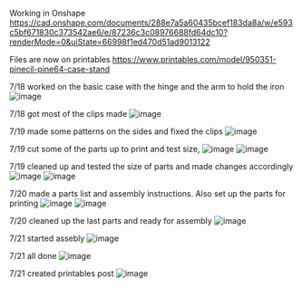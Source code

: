 Working in Onshape
https://cad.onshape.com/documents/288e7a5a60435bcef183da8a/w/e593c5bf671830c373542ae6/e/87236c3c08976688fd64dc10?renderMode=0&uiState=66998f1ed470d51ad9013122

Files are now on printables
https://www.printables.com/model/950351-pinecil-pine64-case-stand

7/18 worked on the basic case with the hinge and the arm to hold the iron
![image](https://github.com/user-attachments/assets/a1d12f25-29a0-460e-9c7f-05e945eb9df6)

7/18 got most of the clips made
![image](https://github.com/user-attachments/assets/afd5da8e-8c69-400e-b734-d50cfee7210a)

7/19 made some patterns on the sides and fixed the clips
![image](https://github.com/user-attachments/assets/538722c4-133d-47c2-b66d-976422416d7c)

7/19 cut some of the parts up to print and test size,
![image](https://github.com/user-attachments/assets/37712518-cb08-4707-b922-97d3209af66b)
![image](https://github.com/user-attachments/assets/c469accf-fd06-43d5-bd5b-046ba82ba9e5)


7/19 cleaned up and tested the size of parts and made changes accordingly
![image](https://github.com/user-attachments/assets/5438916d-6ae1-4ee9-9f33-29b2e96765ee)
![image](https://github.com/user-attachments/assets/80d47039-5829-4c7d-9b56-e3645627f5a9)

7/20 made a parts list and assembly instructions. Also set up the parts for printing
![image](https://github.com/user-attachments/assets/04b03a51-f481-4d02-97b0-2645cee80fa1)
![image](https://github.com/user-attachments/assets/24423e6d-6f86-4f68-8676-6546a5c3af8d)

7/20 cleaned up the last parts and ready for assembly
![image](https://github.com/user-attachments/assets/ea30fac7-e166-47bc-926b-6249e9339b7f)

7/21 started assebly
![image](https://github.com/user-attachments/assets/2b4d474b-6b9d-42ea-a218-83f2265b5de3)

7/21 all done
![image](https://github.com/user-attachments/assets/8c827869-6ce4-497c-bee2-1c45271bd204)

7/21 created printables post
![image](https://github.com/user-attachments/assets/fab1f730-ed24-4f60-8784-2ce9af99e7c5)









